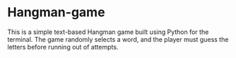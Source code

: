 # Hangman-game
This is a simple text-based Hangman game built using Python for the terminal. The game randomly selects a word, and the player must guess the letters before running out of attempts.
